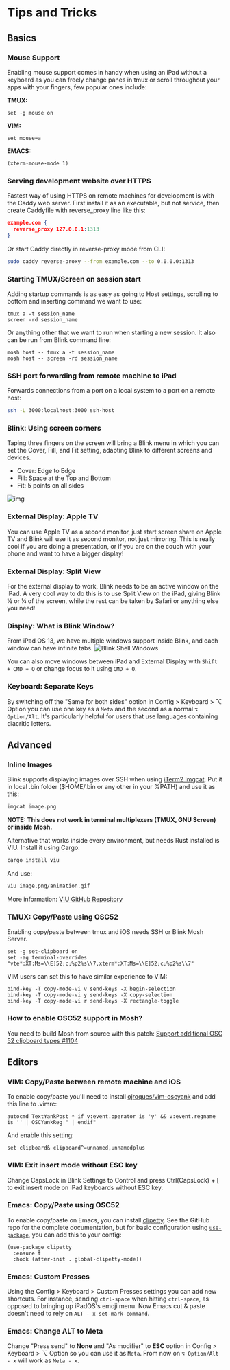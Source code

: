 # Tips and Tricks

## Basics 

### Mouse Support

Enabling mouse support comes in handy when using an iPad without a keyboard as you can freely change panes in tmux or scroll throughout your apps with your fingers, few popular ones include:

**TMUX:**
```
set -g mouse on
```

**VIM:**
```vim
set mouse=a
```

**EMACS:**
```
(xterm-mouse-mode 1)
```

### Serving development website over HTTPS

Fastest way of using HTTPS on remote machines for development is with the Caddy web server. First install it as an executable, but not service, then create Caddyfile with reverse_proxy line like this:

```json
example.com {
  reverse_proxy 127.0.0.1:1313
}
```

Or start Caddy directly in reverse-proxy mode from CLI:

```bash
sudo caddy reverse-proxy --from example.com --to 0.0.0.0:1313
```

### Starting TMUX/Screen on session start

Adding startup commands is as easy as going to Host settings, scrolling to bottom and inserting command we want to use:

```shell
tmux a -t session_name
screen -rd session_name
```
Or anything other that we want to run when starting a new session. It also can be run from Blink command line:
```shell
mosh host -- tmux a -t session_name
mosh host -- screen -rd session_name
```

### SSH port forwarding from remote machine to iPad

Forwards connections from a port on a local system to a port on a remote host:

```bash
ssh -L 3000:localhost:3000 ssh-host
```
### Blink: Using screen corners

Taping three fingers on the screen will bring a Blink menu in which you can set the Cover, Fill, and Fit setting, adapting Blink to different screens and devices.

- Cover: Edge to Edge
- Fill: Space at the Top and Bottom
- Fit: 5 points on all sides

![img](./tips-and-tricks/Cover-Fill-Fit.png)

### External Display: Apple TV

You can use Apple TV as a second monitor, just start screen share on Apple TV and Blink will use it as second monitor, not just mirroring. This is really cool if you are doing a presentation, or if you are on the couch with your phone and want to have a bigger display!

### External Display: Split View

For the external display to work, Blink needs to be an active window on the iPad. A very cool way to do this is to use Split View on the iPad, giving Blink ½ or ¼ of the screen, while the rest can be taken by Safari or anything else you need!

### Display: What is Blink Window? 

From iPad OS 13, we have multiple windows support inside Blink, and each window can have infinite tabs. 
![Blink Shell Windows](./tips-and-tricks/windows.png)

You can also move windows between iPad and External Display with `Shift + CMD + O` or change focus to it using `CMD + O`.

### Keyboard: Separate Keys

By switching off the "Same for both sides" option in Config > Keyboard > ⌥ Option you can use one key as a `Meta` and the second as a normal `⌥ Option/Alt`. It's particularly helpful for users that use languages containing diacritic letters.

## Advanced

### Inline Images

Blink supports displaying images over SSH when using [iTerm2 imgcat](https://iterm2.com/utilities/imgcat). Put it in local .bin folder ($HOME/.bin or any other in your %PATH) and use it as this:

```bash
imgcat image.png
```

**NOTE: This does not work in terminal multiplexers (TMUX, GNU Screen) or inside Mosh.**

Alternative that works inside every environment, but needs Rust installed is VIU. Install it using Cargo:

```bash
cargo install viu
```
And use:

```bash
viu image.png/animation.gif
```
More information: [VIU GitHub Repository](https://github.com/atanunq/viu)

### TMUX: Copy/Paste using OSC52

Enabling copy/paste between tmux and iOS needs SSH or Blink Mosh Server.

```
set -g set-clipboard on
set -ag terminal-overrides "vte*:XT:Ms=\\E]52;c;%p2%s\\7,xterm*:XT:Ms=\\E]52;c;%p2%s\\7"
```

VIM users can set this to have similar experience to VIM:

```
bind-key -T copy-mode-vi v send-keys -X begin-selection
bind-key -T copy-mode-vi y send-keys -X copy-selection
bind-key -T copy-mode-vi r send-keys -X rectangle-toggle
```

### How to enable OSC52 support in Mosh?
You need to build Mosh from source with this patch: [Support additional OSC 52 clipboard types #1104](https://github.com/mobile-shell/mosh/pull/1104#issuecomment-710754740)

## Editors

### VIM: Copy/Paste between remote machine and iOS

To enable copy/paste you'll need to install [ojroques/vim-oscyank](https://github.com/ojroques/vim-oscyank) and add this line to .vimrc:

```vim
autocmd TextYankPost * if v:event.operator is 'y' && v:event.regname is '' | OSCYankReg " | endif"
```
And enable this setting:
```vim
set clipboard& clipboard^=unnamed,unnamedplus
```

### VIM: Exit insert mode without ESC key

Change CapsLock in Blink Settings to Control and press Ctrl(CapsLock) + [ to exit insert mode on iPad keyboards without ESC key.

### Emacs: Copy/Paste using OSC52

To enable copy/paste on Emacs, you can install [clipetty](https://github.com/spudlyo/clipetty). See the GitHub repo for the complete documentation, but for basic configuration using [`use-package`](https://github.com/jwiegley/use-package), you can add this to your config:

```
(use-package clipetty
  :ensure t
  :hook (after-init . global-clipetty-mode))
```

### Emacs: Custom Presses

Using the Config > Keyboard > Custom Presses settings you can add new shortcuts. For instance, sending `ctrl-space` when hitting `ctrl-space`, as opposed to bringing up iPadOS's emoji menu. Now Emacs cut & paste doesn't need to rely on `ALT - x set-mark-command`.

### Emacs: Change ALT to Meta

Change "Press send" to **None** and "As modifier" to **ESC** option in Config > Keyboard > ⌥ Option so you can use it as `Meta`. From now on `⌥ Option/Alt - x` will work as `Meta - x`.
